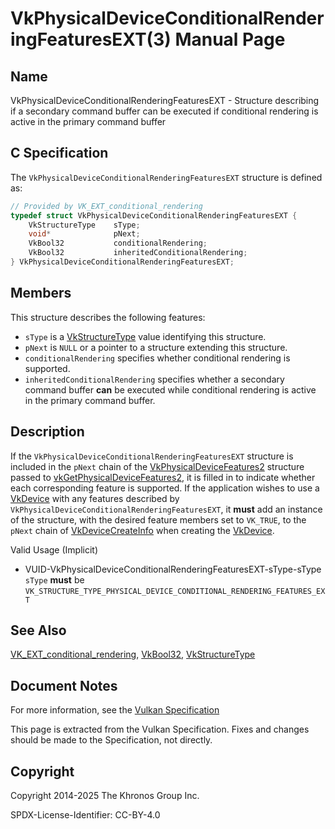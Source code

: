 # VkPhysicalDeviceConditionalRenderingFeaturesEXT(3) Manual Page

## Name

VkPhysicalDeviceConditionalRenderingFeaturesEXT - Structure describing if a secondary command buffer can be executed if conditional rendering is active in the primary command buffer



## [](#_c_specification)C Specification

The `VkPhysicalDeviceConditionalRenderingFeaturesEXT` structure is defined as:

```c++
// Provided by VK_EXT_conditional_rendering
typedef struct VkPhysicalDeviceConditionalRenderingFeaturesEXT {
    VkStructureType    sType;
    void*              pNext;
    VkBool32           conditionalRendering;
    VkBool32           inheritedConditionalRendering;
} VkPhysicalDeviceConditionalRenderingFeaturesEXT;
```

## [](#_members)Members

This structure describes the following features:

- `sType` is a [VkStructureType](https://registry.khronos.org/vulkan/specs/latest/man/html/VkStructureType.html) value identifying this structure.
- `pNext` is `NULL` or a pointer to a structure extending this structure.
- []()`conditionalRendering` specifies whether conditional rendering is supported.
- []()`inheritedConditionalRendering` specifies whether a secondary command buffer **can** be executed while conditional rendering is active in the primary command buffer.

## [](#_description)Description

If the `VkPhysicalDeviceConditionalRenderingFeaturesEXT` structure is included in the `pNext` chain of the [VkPhysicalDeviceFeatures2](https://registry.khronos.org/vulkan/specs/latest/man/html/VkPhysicalDeviceFeatures2.html) structure passed to [vkGetPhysicalDeviceFeatures2](https://registry.khronos.org/vulkan/specs/latest/man/html/vkGetPhysicalDeviceFeatures2.html), it is filled in to indicate whether each corresponding feature is supported. If the application wishes to use a [VkDevice](https://registry.khronos.org/vulkan/specs/latest/man/html/VkDevice.html) with any features described by `VkPhysicalDeviceConditionalRenderingFeaturesEXT`, it **must** add an instance of the structure, with the desired feature members set to `VK_TRUE`, to the `pNext` chain of [VkDeviceCreateInfo](https://registry.khronos.org/vulkan/specs/latest/man/html/VkDeviceCreateInfo.html) when creating the [VkDevice](https://registry.khronos.org/vulkan/specs/latest/man/html/VkDevice.html).

Valid Usage (Implicit)

- [](#VUID-VkPhysicalDeviceConditionalRenderingFeaturesEXT-sType-sType)VUID-VkPhysicalDeviceConditionalRenderingFeaturesEXT-sType-sType  
  `sType` **must** be `VK_STRUCTURE_TYPE_PHYSICAL_DEVICE_CONDITIONAL_RENDERING_FEATURES_EXT`

## [](#_see_also)See Also

[VK\_EXT\_conditional\_rendering](https://registry.khronos.org/vulkan/specs/latest/man/html/VK_EXT_conditional_rendering.html), [VkBool32](https://registry.khronos.org/vulkan/specs/latest/man/html/VkBool32.html), [VkStructureType](https://registry.khronos.org/vulkan/specs/latest/man/html/VkStructureType.html)

## [](#_document_notes)Document Notes

For more information, see the [Vulkan Specification](https://registry.khronos.org/vulkan/specs/latest/html/vkspec.html#VkPhysicalDeviceConditionalRenderingFeaturesEXT)

This page is extracted from the Vulkan Specification. Fixes and changes should be made to the Specification, not directly.

## [](#_copyright)Copyright

Copyright 2014-2025 The Khronos Group Inc.

SPDX-License-Identifier: CC-BY-4.0